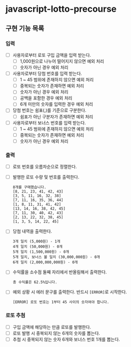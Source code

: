# javascript-lotto-precourse

## 구현 기능 목록

### 입력

- [ ] 사용자로부터 로또 구입 금액을 입력 받는다.
  - [ ] 1,000원으로 나누어 떨어지지 않으면 예외 처리
  - [ ] 숫자가 아닌 경우 예외 처리
- [ ] 사용자로부터 당첨 번호를 입력 받는다.
  - [ ] 1 ~ 45 범위에 존재하지 않으면 예외 처리
  - [ ] 중복되는 숫자가 존재하면 예외 처리
  - [ ] 숫자가 아닌 경우 예외 처리
  - [ ] 공백을 포함한 경우 예외 처리
  - [ ] 6개 미만의 숫자를 입력한 경우 예외 처리
- [ ] 당첨 번호는 쉼표(,)를 기준으로 구분한다.
  - [ ] 쉼표가 아닌 구분자가 존재하면 예외 처리
- [ ] 사용자로부터 보너스 번호를 입력 받는다.
  - [ ] 1 ~ 45 범위에 존재하지 않으면 예외 처리
  - [ ] 중복되는 숫자가 존재하면 예외 처리
  - [ ] 숫자가 아닌 경우 예외 처리

### 출력

- [ ] 로또 번호를 오름차순으로 정렬한다.

- [ ] 발행한 로또 수량 및 번호를 출력한다.
  ```
  8개를 구매했습니다.
  [8, 21, 23, 41, 42, 43] 
  [3, 5, 11, 16, 32, 38] 
  [7, 11, 16, 35, 36, 44] 
  [1, 8, 11, 31, 41, 42] 
  [13, 14, 16, 38, 42, 45] 
  [7, 11, 30, 40, 42, 43] 
  [2, 13, 22, 32, 38, 45] 
  [1, 3, 5, 14, 22, 45]
  ```

- [ ] 당첨 내역을 출력한다.
  ```
  3개 일치 (5,000원) - 1개
  4개 일치 (50,000원) - 0개
  5개 일치 (1,500,000원) - 0개
  5개 일치, 보너스 볼 일치 (30,000,000원) - 0개
  6개 일치 (2,000,000,000원) - 0개
  ```

- [ ] 수익률을 소수점 둘째 자리에서 반올림해서 출력한다.
  ```
  총 수익률은 62.5%입니다.
  ```

- [ ] 예외 상황 시 에러 문구를 출력한다. 반드시 `[ERROR]`로 시작한다.
  ```
  [ERROR] 로또 번호는 1부터 45 사이의 숫자여야 합니다.
  ```

### 로또 추첨

- [ ] 구입 금액에 해당하는 만큼 로또를 발행한다.
- [ ] 로또 발행 시 중복되지 않는 6개의 숫자를 뽑는다.
- [ ] 추첨 시 중복되지 않는 숫자 6개와 보너스 번호 1개를 뽑는다.